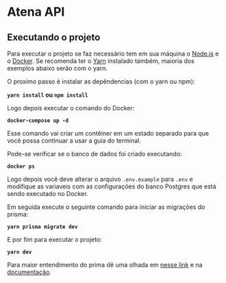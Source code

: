 # Atena API

## Executando o projeto

Para executar o projeto se faz necessário tem em sua máquina o [Node.js](https://nodejs.org/en/) e o [Docker](https://www.docker.com/).
Se recomenda ter o [Yarn](https://yarnpkg.com/) instalado também, maioria dos exemplos abaixo serão com o yarn.

O proximo passo é instalar as depêndencias (com o yarn ou npm):

**`yarn install` ou `npm install`**

Logo depois executar o comando do Docker:

**`docker-compose up -d`**

Esse comando vai criar um contêiner em um estado separado para que você possa continuar a usar a guia do terminal.

Pode-se  verificar se o banco de dados foi criado executando:

**`docker ps`**

Logo depois você deve alterar o arquivo `.env.example` para `.env` e modifique as variaveis com as configurações do banco Postgres que está sendo executado no Docker.

Em seguida execute o seguinte comando para iniciar as migrações do prisma:

**`yarn prisma migrate dev`**

E por fim para executar o projeto:

**`yarn dev`**

Para maior entendimento do prima dê uma olhada em [nesse link](https://www.digitalocean.com/community/tutorials/how-to-build-a-rest-api-with-prisma-and-postgresql-pt) e na [documentação](https://www.prisma.io/).



